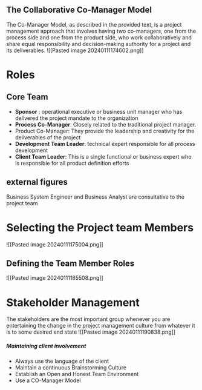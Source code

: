 ## The Collaborative Co-Manager Model 
The Co-Manager Model, as described in the provided text, is a project management approach that involves having two co-managers, one from the process side and one from the product side, who work collaboratively and share equal responsibility and decision-making authority for a project and its deliverables.
![[Pasted image 20240111174602.png]]

# Roles 

## Core Team

- **Sponsor** : operational executive or business unit manager who has delivered the project mandate to the organization
- **Process Co-Manager**: Closely related to the traditional project manager.
- Product Co-Manager: They provide the leadership and creativity for the deliverables of the project
- **Development Team Leader**: technical expert responsible for all process development
- **Client Team Leader**: This is a single functional or business expert who is responsible for all product definition efforts
## external figures
Business System Engineer and  Business Analyst are consultative to the project team

# Selecting the Project team Members
![[Pasted image 20240111175004.png]]
## Defining the Team Member Roles 
![[Pasted image 20240111185508.png]]

# Stakeholder Management
The stakeholders are the most important group whenever you are entertaining the change in the project management culture from whatever it is to some desired end state
![[Pasted image 20240111190838.png]]
##### Maintaining client involvement 
- Always use the language of the client
- Maintain a continuous Brainstorming Culture 
- Establish an Open and Honest Team Environment 
- Use a CO-Manager Model

